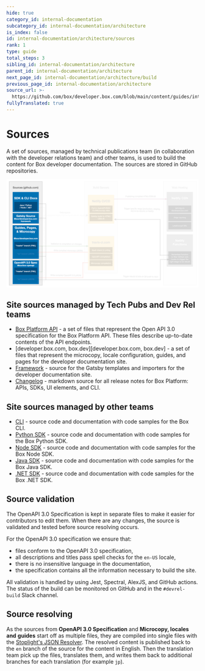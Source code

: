 ```yaml
---
hide: true
category_id: internal-documentation
subcategory_id: internal-documentation/architecture
is_index: false
id: internal-documentation/architecture/sources
rank: 1
type: guide
total_steps: 3
sibling_id: internal-documentation/architecture
parent_id: internal-documentation/architecture
next_page_id: internal-documentation/architecture/build
previous_page_id: internal-documentation/architecture
source_url: >-
  https://github.com/box/developer.box.com/blob/main/content/guides/internal-documentation/architecture/1-sources.md
fullyTranslated: true
---
```

<!-- does not need translation -->

# Sources

A set of sources, managed by technical publications team (in collaboration with the developer relations team) and other teams, is used to build the content for Box developer documentation. The sources are stored in GitHub repositories.

<ImageFrame center shadow border>

![Sources](./images/Sources2.png)

</ImageFrame>

## Site sources managed by Tech Pubs and Dev Rel teams

* [Box Platform API][Box Platform API] - a set of files that represent the Open API 3.0 specification for the Box Platform API. These files describe up-to-date contents of the API endpoints.
* [developer.box.com, box.dev][developer.box.com, box.dev] - a set of files that represent the microcopy, locale configuration, guides, and pages for the developer documentation site.
* [Framework][Framework] - source for the Gatsby templates and importers for the developer documentation site.
* [Changelog][Changelog] - markdown source for all release notes for Box Platform: APIs, SDKs, UI elements, and CLI.

## Site sources managed by other teams

* [CLI][CLI] - source code and documentation with code samples for the Box CLI.
* [Python SDK][Python SDK] - source code and documentation with code samples for the Box Python SDK.
* [Node SDK][Node SDK] - source code and documentation with code samples for the Box Node SDK.
* [Java SDK][Java SDK] - source code and documentation with code samples for the Box Java SDK.
* [.NET SDK][.NET SDK] - source code and documentation with code samples for the Box .NET SDK.

## Source validation

The OpenAPI 3.0 Specification is kept in separate files to make it easier for contributors to edit them. When there are any changes, the source is validated and tested before source resolving occurs.

For the OpenAPI 3.0 specification we ensure that:

* files conform to the OpenAPI 3.0 specification,
* all descriptions and titles pass spell checks for the `en-US` locale,
* there is no insensitive language in the documentation,
* the specification contains all the information necessary to build the site.

All validation is handled by using Jest, Spectral, AlexJS, and GitHub actions. The status of the build can be monitored on GitHub and in the `#devrel-build` Slack channel.

## Source resolving

As the sources from **OpenAPI 3.0 Specification** and **Microcopy, locales and** **guides** start off as multiple files, they are compiled into single files with the [Stoplight's JSON Resolver][Stoplight's JSON Resolver]. The resolved content is published back to the `en` branch of the source for the content in English. Then the translation team pick up the files, translates them, and writes them back to additional branches for each translation (for example `jp`).

[Box Platform API]: https://github.com/box/box-openapi

[developer.box.com]: https://github.com/box/developer.box.com

[Framework]: https://github.com/box/developer.box.com-framework

[Changelog]: https://github.com/box/box-developer-changelog

[CLI]: https://github.com/box/boxcli

[Python SDK]: https://github.com/box/box-python-sdk

[Node SDK]: https://github.com/box/box-node-sdk

[Java SDK]: https://github.com/box/box-java-sdk

[.NET SDK]: https://github.com/box/box-windows-sdk

[Stoplight's JSON Resolver]: https://github.com/stoplightio/json-ref-resolver
